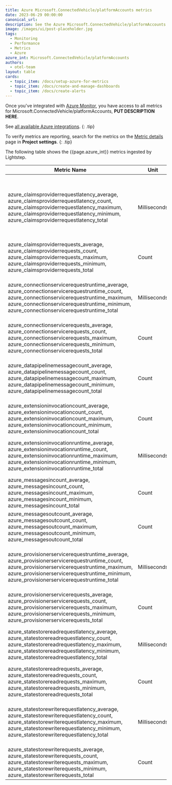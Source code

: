 ```yaml
---
title: Azure Microsoft.ConnectedVehicle/platformAccounts metrics
date: 2023-06-29 00:00:00
canonical_url:
description: See the Azure Microsoft.ConnectedVehicle/platformAccounts metrics ingested by Lightstep Observability
image: /images/ui/post-placeholder.jpg
tags:
  - Monitoring
  - Performance
  - Metrics
  - Azure
azure_int: Microsoft.ConnectedVehicle/platformAccounts
authors:
  - otel-team
layout: table
cards:
  - topic_item: /docs/setup-azure-for-metrics
  - topic_item: /docs/create-and-manage-dashboards
  - topic_item: /docs/create-alerts
---
```

Once you've integrated with [Azure Monitor](/docs/setup-azure-for-metrics), you have access to all metrics for Microsoft.ConnectedVehicle/platformAccounts, **PUT DESCRIPTION HERE**. 

See [all available Azure integrations](/docs/azure-metrics).
{: .tip}

To verify metrics are reporting, search for the metrics on the [Metric details](/docs/manage-metric-details) page in **Project settings**.
{: .tip}

The following table shows the {{page.azure_int}} metrics ingested by Lightstep.
<table class="table-aws">
<colgroup><col span="1" style="width: 35%;" /><col span="1" style="width: 15%;" /><col span="1" style="width: 35%;" /></colgroup>
  <thead>
    <th>Metric Name</th>
    <th>Unit</th>
    <th>Description</th>
  </thead>
  <tr>
    <td>azure_claimsproviderrequestlatency_average, azure_claimsproviderrequestlatency_count, azure_claimsproviderrequestlatency_maximum, azure_claimsproviderrequestlatency_minimum, azure_claimsproviderrequestlatency_total</td>
    <td>Milliseconds</td>
    <td>The average execution time of requests to the customer claims provider endpoint in milliseconds.</td>
  </tr>
  <tr>
    <td>azure_claimsproviderrequests_average, azure_claimsproviderrequests_count, azure_claimsproviderrequests_maximum, azure_claimsproviderrequests_minimum, azure_claimsproviderrequests_total</td>
    <td>Count</td>
    <td>Number of requests to claims provider</td>
  </tr>
  <tr>
    <td>azure_connectionservicerequestruntime_average, azure_connectionservicerequestruntime_count, azure_connectionservicerequestruntime_maximum, azure_connectionservicerequestruntime_minimum, azure_connectionservicerequestruntime_total</td>
    <td>Milliseconds</td>
    <td>Vehicle conneciton request execution time average in milliseconds</td>
  </tr>
  <tr>
    <td>azure_connectionservicerequests_average, azure_connectionservicerequests_count, azure_connectionservicerequests_maximum, azure_connectionservicerequests_minimum, azure_connectionservicerequests_total</td>
    <td>Count</td>
    <td>Total number of vehicle connection requests</td>
  </tr>
  <tr>
    <td>azure_datapipelinemessagecount_average, azure_datapipelinemessagecount_count, azure_datapipelinemessagecount_maximum, azure_datapipelinemessagecount_minimum, azure_datapipelinemessagecount_total</td>
    <td>Count</td>
    <td>The total number of messages sent to the MCVP data pipeline for storage.</td>
  </tr>
  <tr>
    <td>azure_extensioninvocationcount_average, azure_extensioninvocationcount_count, azure_extensioninvocationcount_maximum, azure_extensioninvocationcount_minimum, azure_extensioninvocationcount_total</td>
    <td>Count</td>
    <td>Total number of times an extension was called.</td>
  </tr>
  <tr>
    <td>azure_extensioninvocationruntime_average, azure_extensioninvocationruntime_count, azure_extensioninvocationruntime_maximum, azure_extensioninvocationruntime_minimum, azure_extensioninvocationruntime_total</td>
    <td>Milliseconds</td>
    <td>Average execution time spent inside an extension in milliseconds.</td>
  </tr>
  <tr>
    <td>azure_messagesincount_average, azure_messagesincount_count, azure_messagesincount_maximum, azure_messagesincount_minimum, azure_messagesincount_total</td>
    <td>Count</td>
    <td>The total number of vehicle-sourced publishes.</td>
  </tr>
  <tr>
    <td>azure_messagesoutcount_average, azure_messagesoutcount_count, azure_messagesoutcount_maximum, azure_messagesoutcount_minimum, azure_messagesoutcount_total</td>
    <td>Count</td>
    <td>The total number of cloud-sourced publishes.</td>
  </tr>
  <tr>
    <td>azure_provisionerservicerequestruntime_average, azure_provisionerservicerequestruntime_count, azure_provisionerservicerequestruntime_maximum, azure_provisionerservicerequestruntime_minimum, azure_provisionerservicerequestruntime_total</td>
    <td>Milliseconds</td>
    <td>The average execution time of vehicle provision requests in milliseconds</td>
  </tr>
  <tr>
    <td>azure_provisionerservicerequests_average, azure_provisionerservicerequests_count, azure_provisionerservicerequests_maximum, azure_provisionerservicerequests_minimum, azure_provisionerservicerequests_total</td>
    <td>Count</td>
    <td>Total number of vehicle provision requests</td>
  </tr>
  <tr>
    <td>azure_statestorereadrequestlatency_average, azure_statestorereadrequestlatency_count, azure_statestorereadrequestlatency_maximum, azure_statestorereadrequestlatency_minimum, azure_statestorereadrequestlatency_total</td>
    <td>Milliseconds</td>
    <td>State store read request execution time average in milliseconds.</td>
  </tr>
  <tr>
    <td>azure_statestorereadrequests_average, azure_statestorereadrequests_count, azure_statestorereadrequests_maximum, azure_statestorereadrequests_minimum, azure_statestorereadrequests_total</td>
    <td>Count</td>
    <td>Number of read requests to state store</td>
  </tr>
  <tr>
    <td>azure_statestorewriterequestlatency_average, azure_statestorewriterequestlatency_count, azure_statestorewriterequestlatency_maximum, azure_statestorewriterequestlatency_minimum, azure_statestorewriterequestlatency_total</td>
    <td>Milliseconds</td>
    <td>State store write request execution time average in milliseconds.</td>
  </tr>
  <tr>
    <td>azure_statestorewriterequests_average, azure_statestorewriterequests_count, azure_statestorewriterequests_maximum, azure_statestorewriterequests_minimum, azure_statestorewriterequests_total</td>
    <td>Count</td>
    <td>Number of write requests to state store</td>
  </tr>
</table>
